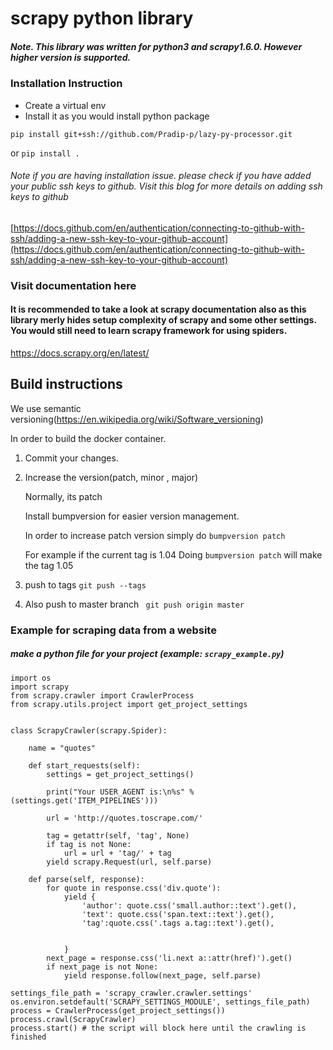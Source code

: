 
# scrapy python library 

##### Note. This library was written for python3 and scrapy1.6.0. However higher version is supported.

### Installation Instruction
* Create a virtual env
* Install it as you would install python package
```
pip install git+ssh://github.com/Pradip-p/lazy-py-processor.git
```
or
```pip install . ```


###### Note if you are having installation issue. please check if you have added your public ssh keys to github. Visit this blog for more details on adding ssh keys to github
[https://docs.github.com/en/authentication/connecting-to-github-with-ssh/adding-a-new-ssh-key-to-your-github-account](https://docs.github.com/en/authentication/connecting-to-github-with-ssh/adding-a-new-ssh-key-to-your-github-account)

### Visit documentation here

#### It is recommended to take a look at scrapy documentation also as this library merly hides setup complexity of scrapy and some other settings. You would still need to learn scrapy framework for using spiders.

https://docs.scrapy.org/en/latest/


## Build instructions

We use semantic versioning(https://en.wikipedia.org/wiki/Software_versioning)

In order to build the docker container.

1. Commit your changes.
2. Increase the version(patch, minor , major)

    Normally, its patch
    
    Install bumpversion for easier version management.
    
    In order to increase patch version simply do
    `bumpversion patch`
    
    For example if the current tag is 1.04
    Doing `bumpversion patch` will make the tag 1.05
    
3. push to tags
```git push --tags```

4. Also push to master branch
``` git push origin master```

### Example for scraping data from a website
##### make a python file for your project (example: `scrapy_example.py`)

```
import os
import scrapy
from scrapy.crawler import CrawlerProcess
from scrapy.utils.project import get_project_settings


class ScrapyCrawler(scrapy.Spider):
        
    name = "quotes"
    
    def start_requests(self):
        settings = get_project_settings()
        
        print("Your USER_AGENT is:\n%s" % (settings.get('ITEM_PIPELINES')))
        
        url = 'http://quotes.toscrape.com/'
        
        tag = getattr(self, 'tag', None)
        if tag is not None:
            url = url + 'tag/' + tag
        yield scrapy.Request(url, self.parse)

    def parse(self, response):
        for quote in response.css('div.quote'):
            yield {
                'author': quote.css('small.author::text').get(),
                'text': quote.css('span.text::text').get(),
                'tag':quote.css('.tags a.tag::text').get(),
                
                
            }
        next_page = response.css('li.next a::attr(href)').get()
        if next_page is not None:
            yield response.follow(next_page, self.parse)
        
settings_file_path = 'scrapy_crawler.crawler.settings'
os.environ.setdefault('SCRAPY_SETTINGS_MODULE', settings_file_path)
process = CrawlerProcess(get_project_settings())  
process.crawl(ScrapyCrawler)
process.start() # the script will block here until the crawling is finished 
```
